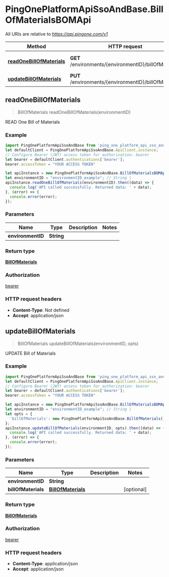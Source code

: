 # PingOnePlatformApiSsoAndBase.BillOfMaterialsBOMApi

All URIs are relative to *https://api.pingone.com/v1*

Method | HTTP request | Description
------------- | ------------- | -------------
[**readOneBillOfMaterials**](BillOfMaterialsBOMApi.md#readOneBillOfMaterials) | **GET** /environments/{environmentID}/billOfMaterials | READ One Bill of Materials
[**updateBillOfMaterials**](BillOfMaterialsBOMApi.md#updateBillOfMaterials) | **PUT** /environments/{environmentID}/billOfMaterials | UPDATE Bill of Materials



## readOneBillOfMaterials

> BillOfMaterials readOneBillOfMaterials(environmentID)

READ One Bill of Materials

### Example

```javascript
import PingOnePlatformApiSsoAndBase from 'ping_one_platform_api_sso_and_base';
let defaultClient = PingOnePlatformApiSsoAndBase.ApiClient.instance;
// Configure Bearer (JWT) access token for authorization: bearer
let bearer = defaultClient.authentications['bearer'];
bearer.accessToken = "YOUR ACCESS TOKEN"

let apiInstance = new PingOnePlatformApiSsoAndBase.BillOfMaterialsBOMApi();
let environmentID = "environmentID_example"; // String | 
apiInstance.readOneBillOfMaterials(environmentID).then((data) => {
  console.log('API called successfully. Returned data: ' + data);
}, (error) => {
  console.error(error);
});

```

### Parameters


Name | Type | Description  | Notes
------------- | ------------- | ------------- | -------------
 **environmentID** | **String**|  | 

### Return type

[**BillOfMaterials**](BillOfMaterials.md)

### Authorization

[bearer](../README.md#bearer)

### HTTP request headers

- **Content-Type**: Not defined
- **Accept**: application/json


## updateBillOfMaterials

> BillOfMaterials updateBillOfMaterials(environmentID, opts)

UPDATE Bill of Materials

### Example

```javascript
import PingOnePlatformApiSsoAndBase from 'ping_one_platform_api_sso_and_base';
let defaultClient = PingOnePlatformApiSsoAndBase.ApiClient.instance;
// Configure Bearer (JWT) access token for authorization: bearer
let bearer = defaultClient.authentications['bearer'];
bearer.accessToken = "YOUR ACCESS TOKEN"

let apiInstance = new PingOnePlatformApiSsoAndBase.BillOfMaterialsBOMApi();
let environmentID = "environmentID_example"; // String | 
let opts = {
  'billOfMaterials': new PingOnePlatformApiSsoAndBase.BillOfMaterials() // BillOfMaterials | 
};
apiInstance.updateBillOfMaterials(environmentID, opts).then((data) => {
  console.log('API called successfully. Returned data: ' + data);
}, (error) => {
  console.error(error);
});

```

### Parameters


Name | Type | Description  | Notes
------------- | ------------- | ------------- | -------------
 **environmentID** | **String**|  | 
 **billOfMaterials** | [**BillOfMaterials**](BillOfMaterials.md)|  | [optional] 

### Return type

[**BillOfMaterials**](BillOfMaterials.md)

### Authorization

[bearer](../README.md#bearer)

### HTTP request headers

- **Content-Type**: application/json
- **Accept**: application/json

